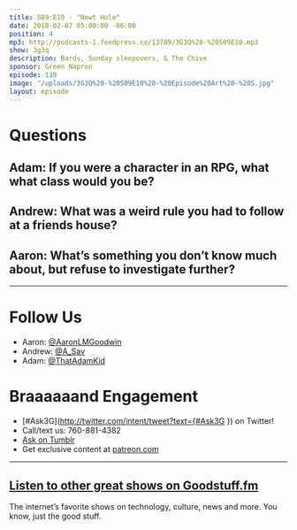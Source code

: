 ```yaml
---
title: S09:E10 - "Newt Hole"
date: 2018-02-07 05:00:00 -06:00
position: 4
mp3: http://podcasts-1.feedpress.co/13789/3G3Q%20-%20S09E10.mp3
show: 3g3q
description: Bards, Sunday sleepovers, & The Chive
sponsor: Green Napron
episode: 139
image: "/uploads/3G3Q%20-%20S09E10%20-%20Episode%20Art%20-%20S.jpg"
layout: episode
---
```


# Questions 

## Adam: If you were a character in an RPG, what what class would you be? 

## Andrew: What was a weird rule you had to follow at a friends house?

## Aaron: What’s something you don’t know much about, but refuse to investigate further?

***
# Follow Us
* Aaron: [@AaronLMGoodwin](http://twitter.com/aaronlmgoodwin)
* Andrew: [@A_Sav](http://twitter.com/a_sav)
* Adam: [@ThatAdamKid](http://twitter.com/thatadamkid)

# Braaaaaand Engagement
* [#Ask3G](http://twitter.com/intent/tweet?text={#Ask3G }) on Twitter!
* Call/text us: 760-881-4382
* [Ask on Tumblr](http://3g3q.co/ask)
* Get exclusive content at [patreon.com](http://www.patreon.com/3g3q)

***

## [Listen to other great shows on Goodstuff.fm](http://goodstuff.fm/)
The internet’s favorite shows on technology, culture, news and more. You know, just the good stuff.